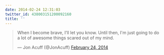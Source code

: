 ```yaml
---
date: 2014-02-24 12:31:03
twitter_id: 438003151200092160
title: ''
---
```


<blockquote class="twitter-tweet"><p lang="en" dir="ltr">When I become brave, I&#39;ll let you know. Until then, I&#39;m just going to do a lot of awesome things scared out of my mind.</p>&mdash; Jon Acuff (@JonAcuff) <a href="https://twitter.com/JonAcuff/status/437967212280684547?ref_src=twsrc%5Etfw">February 24, 2014</a></blockquote>
<script async src="https://platform.twitter.com/widgets.js" charset="utf-8"></script>
